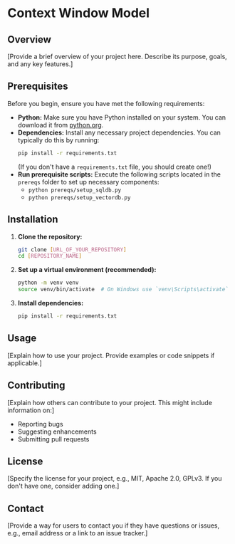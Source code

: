 # Context Window Model

## Overview

[Provide a brief overview of your project here. Describe its purpose, goals, and any key features.]

## Prerequisites

Before you begin, ensure you have met the following requirements:

*   **Python:** Make sure you have Python installed on your system. You can download it from [python.org](https://www.python.org/).
*   **Dependencies:** Install any necessary project dependencies. You can typically do this by running:
    ```bash
    pip install -r requirements.txt
    ```
    (If you don't have a `requirements.txt` file, you should create one!)
*   **Run prerequisite scripts:** Execute the following scripts located in the `prereqs` folder to set up necessary components:
    *   `python prereqs/setup_sqldb.py`
    *   `python prereqs/setup_vectordb.py`

## Installation

1.  **Clone the repository:**
    ```bash
    git clone [URL_OF_YOUR_REPOSITORY]
    cd [REPOSITORY_NAME]
    ```
2.  **Set up a virtual environment (recommended):**
    ```bash
    python -m venv venv
    source venv/bin/activate  # On Windows use `venv\Scripts\activate`
    ```
3.  **Install dependencies:**
    ```bash
    pip install -r requirements.txt
    ```

## Usage

[Explain how to use your project. Provide examples or code snippets if applicable.]

## Contributing

[Explain how others can contribute to your project. This might include information on:]

*   Reporting bugs
*   Suggesting enhancements
*   Submitting pull requests

## License

[Specify the license for your project, e.g., MIT, Apache 2.0, GPLv3. If you don't have one, consider adding one.]

## Contact

[Provide a way for users to contact you if they have questions or issues, e.g., email address or a link to an issue tracker.]